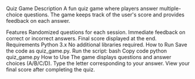  Quiz Game
Description
A fun quiz game where players answer multiple-choice questions. The game keeps track of the user's score and provides feedback on each answer.

Features
Randomized questions for each session.
Immediate feedback on correct or incorrect answers.
Final score displayed at the end.
Requirements
Python 3.x
No additional libraries required.
How to Run
Save the code as quiz_game.py.
Run the script:
bash
Copy code
python quiz_game.py
How to Use
The game displays questions and answer choices (A/B/C/D).
Type the letter corresponding to your answer.
View your final score after completing the quiz.

